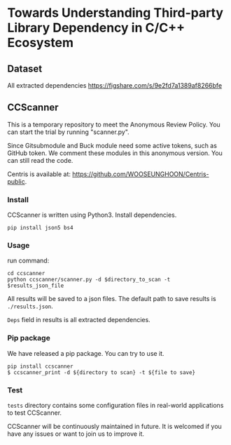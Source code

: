 # Towards Understanding Third-party Library Dependency in C/C++ Ecosystem

## Dataset
All extracted dependencies
https://figshare.com/s/9e2fd7a1389af8266bfe

##  CCScanner
This is a temporary repository to meet the Anonymous Review Policy. You can start the trial by running "scanner.py". 

Since Gitsubmodule and Buck module need some active tokens, such as GitHub token. We comment these modules in this anonymous version. You can still read the code.

Centris is available at: https://github.com/WOOSEUNGHOON/Centris-public.

### Install
CCScanner is written using Python3.
Install dependencies.
```·
pip install json5 bs4
```


### Usage
run command:
```
cd ccscanner
python ccscanner/scanner.py -d $directory_to_scan -t $results_json_file
```
All results will be saved to a json files. The default path to save results is ```./results.json```.

```Deps``` field in results is all extracted dependencies.


### Pip package
We have released a pip package. You can try to use it.

```
pip install ccscanner
$ ccscanner_print -d ${directory to scan} -t ${file to save}
```

### Test
```tests``` directory contains some configuration files in real-world applications to test CCScanner.

CCScanner will be continuously maintained in future. It is welcomed if you have any issues or want to join us to improve it.

